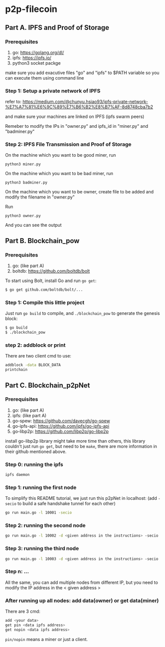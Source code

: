 # p2p-filecoin

## Part A. IPFS and Proof of Storage

### Prerequisites
1. go: https://golang.org/dl/
2. ipfs: https://ipfs.io/
3. python3 socket packge

make sure you add exacutive files "go" and "ipfs" to $PATH variable so you can execute them using command line

### Step 1: Setup a private network of IPFS
refer to: https://medium.com/@chunyu.hsiao93/ipfs-private-network-%E7%A7%81%E6%9C%89%E7%B6%B2%E8%B7%AF-8d8748cba7b2

and make sure your machines are linked on IPFS (ipfs swarm peers)

Remeber to modify the IPs in "owner.py" and ipfs_id in "miner.py" and "badminer.py"

### Step 2: IPFS File Transmission and Proof of Storage
On the machine which you want to be good miner, run
```
python3 miner.py
```
On the machine which you want to be bad miner, run
```
python3 badminer.py
```
On the machine which you want to be owner, create file to be added and modify the filename in "owner.py"

Run
```
python3 owner.py
```
And you can see the output

## Part B. Blockchain_pow

### Prerequisites
1. go: (like part A)
2. boltdb: https://github.com/boltdb/bolt

To start using Bolt, install Go and run `go get`:

```sh
$ go get github.com/boltdb/bolt/...
```

### Step 1: Compile this little project

Just run `go build` to compile, and `./blockchain_pow` to generate the genesis block:

```sh
$ go build
$ ./blockchain_pow
```
### step 2: addblock or print 

There are two client cmd to use:
```sh
addblock -data BLOCK_DATA
printchain
```

## Part C. Blockchain_p2pNet

### Prerequisites
1. go: (like part A)
2. ipfs: (like part A)
3. go-spew: https://github.com/davecgh/go-spew 
4. go-ipfs-api: https://github.com/ipfs/go-ipfs-api
5. go-libp2p: https://github.com/libp2p/go-libp2p

install go-libp2p library might take more time than others,
this library couldn't just run `go get`, but need to be `make`,
there are more information in their github mentioned above.

### Step 0: running the ipfs
```sh
ipfs daemon
```

### Step 1: running the first node
To simplify this README tutorial, we just run this p2pNet in localhost:
(add `-secio` to build a safe handshake tunnel for each other)
```sh
go run main.go -l 10001 -secio
```

### Step 2: running the second node
```sh
go run main.go -l 10002 -d <given address in the instructions> -secio
```

### Step 3: running the third node
```sh
go run main.go -l 10003 -d <given address in the instructions> -secio
```

### Step n: ...
All the same, you can add multiple nodes from different IP,
but you need to modify the IP address in the < given address >

### After running up all nodes: add data(owner) or get data(miner)
There are 3 cmd:
```sh
add <your data>
get pin <data ipfs address>
get nopin <data ipfs address>
```
`pin/nopin` means a miner or just a client.
